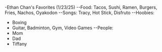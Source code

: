 -Ethan Chan's Favorites (1/23/25)
--Food: 
Tacos, Sushi, Ramen, Burgers, Fries, Nachos, Oyakodon
--Songs: 
Tracy, Hot Stick, Disfruto
--Hoobies: 
+ Boxing
+ Guitar, Badminton, Gym, Video Games
--People:
+ Mom
+ Dad
+ Tiffany

